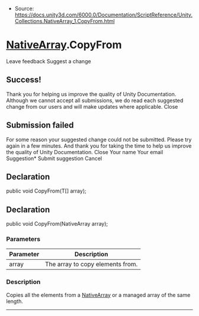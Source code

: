 * Source: https://docs.unity3d.com/6000.0/Documentation/ScriptReference/Unity.Collections.NativeArray_1.CopyFrom.html

#  [NativeArray<T0>](https://docs.unity3d.com/6000.0/Documentation/ScriptReference/Unity.Collections.NativeArray_1.html).CopyFrom
Leave feedback
Suggest a change
## Success!
Thank you for helping us improve the quality of Unity Documentation. Although we cannot accept all submissions, we do read each suggested change from our users and will make updates where applicable.
Close
## Submission failed
For some reason your suggested change could not be submitted. Please <a>try again</a> in a few minutes. And thank you for taking the time to help us improve the quality of Unity Documentation.
Close
Your name Your email Suggestion* Submit suggestion
Cancel
## Declaration
public void CopyFrom(T[] array); 
## Declaration
public void CopyFrom(NativeArray<T> array); 
### Parameters
Parameter | Description  
---|---  
array | The array to copy elements from.  
### Description
Copies all the elements from a [NativeArray<T0>](https://docs.unity3d.com/6000.0/Documentation/ScriptReference/Unity.Collections.NativeArray_1.html) or a managed array of the same length.
* * *
